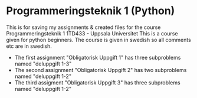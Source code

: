 # Programmeringsteknik 1 (Python)
This is for saving my assignments & created files for the course Programmeringsteknik 1 1TD433 - Uppsala Universitet
This is a course given for python beginners. The course is given in swedish so all comments etc are in swedish.

* The first assignment "Obligatorisk Uppgift 1" has three subproblems named "deluppgift 1-3"
* The second assignment "Obligatorisk Uppgift 2" has two subproblems named "deluppgift 1-2"
* The third assigment "Obligatorisk Uppgift 3" has three subproblems named "deluppgift 1-2"
